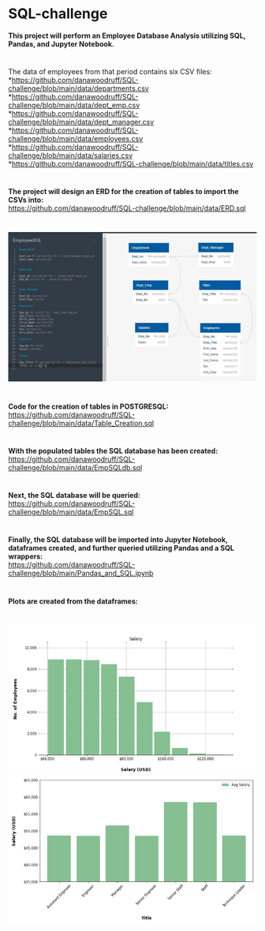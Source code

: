 # SQL-challenge
**This project will perform an Employee Database Analysis utilizing SQL, Pandas, and Jupyter Notebook.**
#
The data of employees from that period contains six CSV files:<br/>
*https://github.com/danawoodruff/SQL-challenge/blob/main/data/departments.csv<br/>*https://github.com/danawoodruff/SQL-challenge/blob/main/data/dept_emp.csv<br/>
*https://github.com/danawoodruff/SQL-challenge/blob/main/data/dept_manager.csv<br/>
*https://github.com/danawoodruff/SQL-challenge/blob/main/data/employees.csv<br/>
*https://github.com/danawoodruff/SQL-challenge/blob/main/data/salaries.csv<br/>
*https://github.com/danawoodruff/SQL-challenge/blob/main/data/titles.csv
#
**The project will design an ERD for the creation of tables to import the CSVs into:**<br/>
https://github.com/danawoodruff/SQL-challenge/blob/main/data/ERD.sql
#
![ERD](/Images/ERD_Tables.JPG)
#
**Code for the creation of tables in POSTGRESQL:**<br/>
https://github.com/danawoodruff/SQL-challenge/blob/main/data/Table_Creation.sql
#
**With the populated tables the SQL database has been created:**<br/>
https://github.com/danawoodruff/SQL-challenge/blob/main/data/EmpSQLdb.sql
#
**Next, the SQL database will be queried:**<br/>
https://github.com/danawoodruff/SQL-challenge/blob/main/data/EmpSQL.sql
#
**Finally, the SQL database will be imported into Jupyter Notebook, dataframes created, and further queried utilizing Pandas and a SQL wrappers:**<br/>
https://github.com/danawoodruff/SQL-challenge/blob/main/Pandas_and_SQL.ipynb
#
**Plots are created from the dataframes:**
#
![Histogram](/Images/Histogram.png)
![Bar Plot](/Images/Bar_Plot.png)
